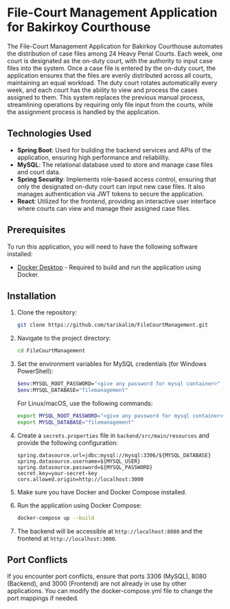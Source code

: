 # File-Court Management Application for Bakirkoy Courthouse

The File-Court Management Application 
for Bakirkoy Courthouse automates the distribution
of case files among 24 Heavy Penal Courts. 
Each week, one court is designated as the on-duty court, 
with the authority to input case files into the system. 
Once a case file is entered by the on-duty court, 
the application ensures that the files are evenly distributed across all courts, 
maintaining an equal workload. 
The duty court rotates automatically every week, 
and each court has the ability to view and process the cases assigned to them. 
This system replaces the previous manual process, 
streamlining operations by requiring only file input from the courts, 
while the assignment process is handled by the application.

## Technologies Used

- **Spring Boot**: Used for building the backend services and APIs of the application, ensuring high performance and reliability.
- **MySQL**: The relational database used to store and manage case files and court data.
- **Spring Security**: Implements role-based access control, ensuring that only the designated on-duty court can input new case files. It also manages authentication via JWT tokens to secure the application.
- **React**: Utilized for the frontend, providing an interactive user interface where courts can view and manage their assigned case files.


## Prerequisites

To run this application, you will need to have the following software installed:

- [Docker Desktop](https://www.docker.com/products/docker-desktop) - Required to build and run the application using Docker.

## Installation

1. Clone the repository:
    ```bash
    git clone https://github.com/tarikalim/FileCourtManagement.git
    ```

2. Navigate to the project directory:
    ```bash
    cd FileCourtManagement
    ```

3. Set the environment variables for MySQL credentials (for Windows PowerShell):
    ```bash
    $env:MYSQL_ROOT_PASSWORD="<give any password for mysql container>"
    $env:MYSQL_DATABASE="filemanagement"
    ```

   For Linux/macOS, use the following commands:
    ```bash
    export MYSQL_ROOT_PASSWORD="<give any password for mysql container>"
    export MYSQL_DATABASE="filemanagement"
    ```

4. Create a `secrets.properties` file in `backend/src/main/resources` and provide the following configuration:
    ```properties
    spring.datasource.url=jdbc:mysql://mysql:3306/${MYSQL_DATABASE}
    spring.datasource.username=${MYSQL_USER}
    spring.datasource.password=${MYSQL_PASSWORD}
    secret.key=your-secret-key
    cors.allowed.origin=http://localhost:3000
    ```

5. Make sure you have Docker and Docker Compose installed.

6. Run the application using Docker Compose:
    ```bash
    docker-compose up --build
    ```

7. The backend will be accessible at `http://localhost:8080` and the frontend at `http://localhost:3000`.


## Port Conflicts

If you encounter port conflicts, 
ensure that ports 3306 (MySQL), 8080 (Backend), and 3000 (Frontend)
are not already in use by other applications. 
You can modify the docker-compose.yml file to change the port mappings if needed.



